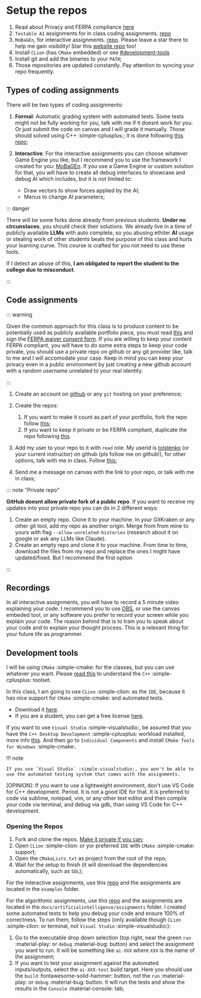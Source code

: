 # Setup the repos

1. Read about Privacy and FERPA compliance [here](./ferpa)
2. `Testable AI` assignments for in class coding assignments. [repo](https://github.com/gameguild-gg/testable-ai)
3. `MoBaGEn`, for interactive assignments. [repo](https://github.com/gameguild-gg/mobagen). Please leave a star there to help me gain visibility! Star this [website repo](https://github.com/gameguild-gg/gameguild) too!
4. Install `CLion` (has `CMake` embedded) or see [#development-tools](#development-tools)
5. Install git and add the binaries to your `PATH`;
6. Those repositories are updated constantly. Pay attention to syncing your repo frequently.

## Types of coding assignments

There will be two types of coding assignments:

1. **Formal**: Automatic grading system with automated tests. Some tests might not be fully working for you, talk with me if it doesnt work for you. Or just submit the code on canvas and I will grade it manually. Those should solved using C++ :simple-cplusplus:; It is done following [this repo](https://github.com/gameguild-gg/testable-ai);
2. **Interactive**: For the interactive assignments you can choose whatever Game Engine you like, but I recommend you to use the framework I created for you: [MoBaGEn](https://github.com/gameguild-gg/mobagen). If you use a Game Engine or custom solution for that, you will have to create all debug interfaces to showcase and debug AI which includes, but it is not limited to:

   - Draw vectors to show forces applied by the AI;
   - Menus to change AI parameters;

::: danger

There will be some forks done already from previous students. **Under no circunstaces**, you should check their solutions. We already live in a time of publicly available **LLMs** with auto complete, so you abusing ethiter **AI** usage or stealing work of other students beats the purpose of this class and hurts your learning curve. This course is crafted for you not need to use these tools.

If I detect an abuse of this, **I am obligated to report the student to the college due to misconduct**.

:::

## Code assignments

::: warning

Given the common approach for this class is to produce content to be potentially used as publicly available portfolio piece, you must read [this](https://www2.ed.gov/policy/gen/guid/fpco/ferpa/index.html) and sign the [FERPA waiver consent form](./ferpa). If you are willing to keep your content FERPA compliant, you will have to do some extra steps to keep your code private, you should use a private repo on github or any git provider like, talk to me and I will accomodate your case. Keep in mind you can keep your privacy even in a public environment by just creating a new github account with a random username unrelated to your real identity.

:::

1. Create an account on [github](https://github.com) or any `git` hosting on your preference;
2. Create the repos:

   1. If you want to make it count as part of your portfolio, fork the repo follow [this](https://docs.github.com/en/get-started/quickstart/fork-a-repo);
   2. If you want to keep it private or be FERPA compliant, duplicate the repo following [this](https://docs.github.com/en/repositories/creating-and-managing-repositories/duplicating-a-repository).

3. Add my user to your repo to it with `read` role. My userid is [tolstenko](https://github.com/tolstenko) (or your current instructor) on github (pls follow me on github!), for other options, talk with me in class. Follow [this](https://docs.github.com/en/repositories/managing-your-repositorys-settings-and-features/managing-repository-settings/managing-teams-and-people-with-access-to-your-repository);
4. Send me a message on canvas with the link to your repo, or talk with me in class;

::: note "Private repo"

**GitHub doesnt allow private fork of a public repo**. If you want to receive my updates into your private repo you can do in 2 different ways:

1. Create an empty repo. Clone it to your machine. In your GitKraken or any other git tool, add my repo as another origin. Merge from from mine to yours with flag `--allow-unrelated-histories` (research about it on google or ask any LLMs like Claude).
2. Create an empty repo and clone it to your machine. From time to time, download the files from my repo and replace the ones I might have updated/fixed. But I recommend the first option

:::

## Recordings

In all interactive assignments, you will have to record a 5 minute video explaining your code. I recommend you to use [OBS](https://obsproject.com/), or use the canvas embeded tool, or any software you prefer to record your screen while you explain your code. The reason behind that is to train you to speak about your code and to explain your thought process. This is a relevant thing for your future life as programmer.

## Development tools

I will be using `CMake` :simple-cmake: for the classes, but you can use whatever you want. Please [read this](../../intro/02-tooling/README.md) to understand the `C++` :simple-cplusplus: toolset.

In this class, I am going to use `CLion` :simple-clion: as the `IDE`, because it has nice support for `CMake` :simple-cmake: and automated tests.

- Download it [here](https://www.jetbrains.com/clion/).
- If you are a student, you can get a free license [here](https://www.jetbrains.com/community/education/#students).

If you want to use `Visual Studio` :simple-visualstudio:, be assured that you have the `C++ Desktop Development` :simple-cplusplus: workload installed, more info [this](https://docs.microsoft.com/en-us/cpp/build/vscpp-step-0-installation?view=msvc-160). And then go to `Individual Components` and install `CMake Tools for Windows` :simple-cmake:.

!!! note

    If you use `Visual Studio` :simple-visualstudio:, you won't be able to use the automated testing system that comes with the assignments.

[OPINION]: If you want to use a lightweight environment, don't use VS Code for C++ development. Period. It is not a good IDE for that. It is preferred to code via sublime, notepad, vim, or any other text editor and then compile your code via terminal, and debug via gdb, than using VS Code for C++ development.

### Opening the Repos

1. Fork and clone the repos. [Make it private if you can](https://docs.github.com/en/repositories/managing-your-repositorys-settings-and-features/managing-repository-settings/setting-repository-visibility#changing-a-repositorys-visibility);
2. Open `CLion` :simple-clion: or yor preferred `IDE` with `CMake` :simple-cmake: support;
3. Open the `CMakeLists.txt` as project from the root of the repo;
4. Wait for the setup to finish (it will download the dependencies automatically, such as `SDL`);

For the interactive assignments, use this [repo](https://github.com/InfiniBrains/mobagen) and the assignments are located in the `examples` folder.

For the algorithmic assignments, use this [repo](https://github.com/InfiniBrains/Awesome-GameDev-Resources) and the assignments are located in the `docs/artificialintelligence/assignments` folder. I created some automated tests to help you debug your code and ensure 100% of correctness. To run them, follow the steps (only available though `CLion` :simple-clion: or terminal, not `Visual Studio` :simple-visualstudio:):

1. Go to the executable drop down selection (top right, near the green `run` :material-play: or `debug` :material-bug: button) and select the assignment you want to run. It will be something like `ai-XXX` where `XXX` is the name of the assignment;
2. If you want to test your assignment against the automated inputs/outputs, select the `ai-XXX-test` build target. Here you should use the `build` :fontawesome-solid-hammer: button, not the `run` :material-play: or `debug` :material-bug: button. It will run the tests and show the results in the `Console` :material-console: tab;
